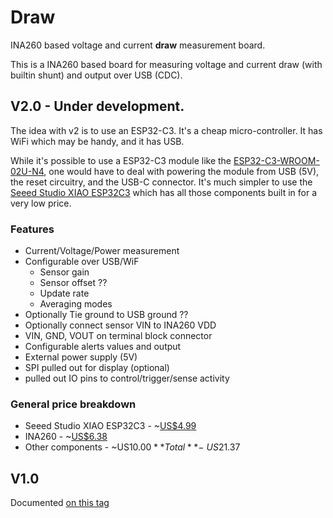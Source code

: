 # Draw

INA260 based voltage and current __draw__ measurement board.

This is a INA260 based board for measuring voltage and current draw (with builtin shunt) and output over USB (CDC).

## V2.0 - Under development.

The idea with v2 is to use an ESP32-C3. It's a cheap micro-controller. It has WiFi which may be handy, and it has USB.

While it's possible to use a ESP32-C3 module like the [ESP32-C3-WROOM-02U-N4](https://www.digikey.sg/en/products/detail/espressif-systems/ESP32-C3-WROOM-02U-N4/15222540), one would have to deal with powering the module from USB (5V), the reset circuitry, and the USB-C connector. It's much simpler to use the [Seeed Studio XIAO ESP32C3](https://wiki.seeedstudio.com/XIAO_ESP32C3_Getting_Started/) which has all those components built in for a very low price.

### Features

- Current/Voltage/Power measurement
- Configurable over USB/WiF
    - Sensor gain
    - Sensor offset ??
    - Update rate
    - Averaging modes
- Optionally Tie ground to USB ground ??
- Optionally connect sensor VIN to INA260 VDD
- VIN, GND, VOUT on terminal block connector
- Configurable alerts values and output
- External power supply (5V)
- SPI pulled out for display (optional)
- pulled out IO pins to control/trigger/sense activity

### General price breakdown

- Seeed Studio XIAO ESP32C3 - ~[US$4.99](https://www.seeedstudio.com/Seeed-XIAO-ESP32C3-p-5431.html?queryID=015416e491c3db2e8304a974f8ab6ce7&objectID=5431&indexName=bazaar_retailer_products)
- INA260 - ~[US$6.38](https://www.digikey.com/en/products/detail/texas-instruments/INA260AIPW/6589219)
- Other components - ~US$10.00
**Total** - ~US$21.37


## V1.0

Documented [on this tag](https://github.com/notthetup/draw/tree/v1.0)